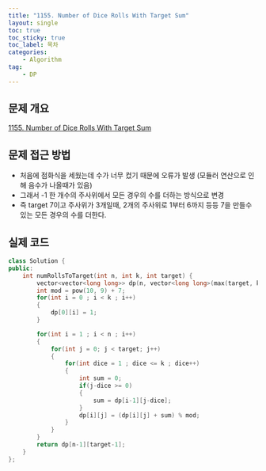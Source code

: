 ```yaml
---
title: "1155. Number of Dice Rolls With Target Sum"
layout: single
toc: true
toc_sticky: true
toc_label: 목차
categories:     
    - Algorithm
tag:
    - DP
---
```


## 문제 개요

[1155. Number of Dice Rolls With Target Sum](https://leetcode.com/problems/number-of-dice-rolls-with-target-sum/description/)


## 문제 접근 방법
- 처음에 점화식을 세웠는데 수가 너무 컸기 때문에 오류가 발생 (모듈러 연산으로 인해 음수가 나올때가 있음)
- 그래서 -1 한 개수의 주사위에서 모든 경우의 수를 더하는 방식으로 변경
- 즉 target 7이고 주사위가 3개일때, 2개의 주사위로 1부터 6까지 등등 7을 만들수 있는 모든 경우의 수를 더한다.


## 실제 코드

```c++
class Solution {
public:
    int numRollsToTarget(int n, int k, int target) {
        vector<vector<long long>> dp(n, vector<long long>(max(target, k), 0));
        int mod = pow(10, 9) + 7;
        for(int i = 0 ; i < k ; i++)
        {
            dp[0][i] = 1;
        }

        for(int i = 1 ; i < n ; i++)
        {
            for(int j = 0; j < target; j++)
            {
                for(int dice = 1 ; dice <= k ; dice++)
                {
                    int sum = 0;
                    if(j-dice >= 0)
                    {
                        sum = dp[i-1][j-dice];
                    }
                    dp[i][j] = (dp[i][j] + sum) % mod;
                }
            }
        }
        return dp[n-1][target-1];
    }
};
```